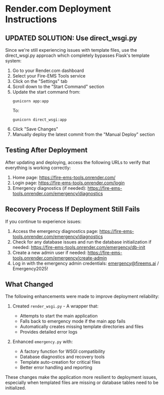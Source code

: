 # Render.com Deployment Instructions

## UPDATED SOLUTION: Use direct_wsgi.py

Since we're still experiencing issues with template files, use the direct_wsgi.py approach which completely bypasses Flask's template system:

1. Go to your Render.com dashboard
2. Select your Fire-EMS Tools service
3. Click on the "Settings" tab
4. Scroll down to the "Start Command" section
5. Update the start command from:
   ```
   gunicorn app:app
   ```
   To:
   ```
   gunicorn direct_wsgi:app
   ```
6. Click "Save Changes"
7. Manually deploy the latest commit from the "Manual Deploy" section

## Testing After Deployment

After updating and deploying, access the following URLs to verify that everything is working correctly:

1. Home page: https://fire-ems-tools.onrender.com/
2. Login page: https://fire-ems-tools.onrender.com/login
3. Emergency diagnostics (if needed): https://fire-ems-tools.onrender.com/emergency/diagnostics

## Recovery Process If Deployment Still Fails

If you continue to experience issues:

1. Access the emergency diagnostics page: https://fire-ems-tools.onrender.com/emergency/diagnostics
2. Check for any database issues and run the database initialization if needed: https://fire-ems-tools.onrender.com/emergency/db-init
3. Create a new admin user if needed: https://fire-ems-tools.onrender.com/emergency/create-admin
4. Log in with the emergency admin credentials: emergency@fireems.ai / Emergency2025!

## What Changed

The following enhancements were made to improve deployment reliability:

1. Created `render_wsgi.py` - A wrapper that:
   - Attempts to start the main application
   - Falls back to emergency mode if the main app fails
   - Automatically creates missing template directories and files
   - Provides detailed error logs

2. Enhanced `emergency.py` with:
   - A factory function for WSGI compatibility
   - Database diagnostics and recovery tools
   - Template auto-creation for critical files
   - Better error handling and reporting

These changes make the application more resilient to deployment issues, especially when templated files are missing or database tables need to be initialized.